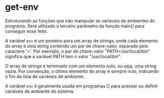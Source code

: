 # get-env
Estruturando as funções que irão manipular as variáveis de ambientes do programa. Será utilizado o terceiro parâmetro da função main() para conseguir esse feito.

A variável `env` é um ponteiro para um array de strings, onde cada elemento do array é uma string contendo um par de chave-valor, separado pelo caractere '='. Por exemplo, o par de chave-valor "PATH=/usr/local/bin" significa que a variável PATH tem o valor "/usr/local/bin".

O array de strings é terminado com um elemento nulo, ou seja, uma string vazia. Por convenção, o último elemento do array é sempre nulo, indicando o fim da lista de variáveis de ambiente.

A variável `env` é geralmente usada em programas C para acessar ou definir variáveis de ambiente do sistema.
